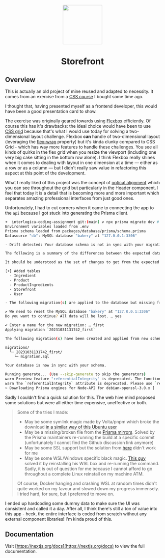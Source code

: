 <p align="center">
    <picture>
      <source media="(prefers-color-scheme: dark)" srcset="https://assets.vercel.com/image/upload/v1662130559/nextjs/Icon_dark_background.png">
      <img src="https://assets.vercel.com/image/upload/v1662130559/nextjs/Icon_light_background.png" height="128">
    </picture>
    <h1 align="center">Storefront</h1>
</p>

## Overview

This is actually an old project of mine reused and adapted to necessity. It comes from an exercise from a [CSS course](https://courses.joshwcomeau.com) I bought some time ago.

I thought that, having presented myself as a frontend developer, this would have been a good presentation card to show.

The exercise was originally geared towards using [Flexbox](https://developer.mozilla.org/en-US/docs/Web/CSS/CSS_Flexible_Box_Layout/Basic_Concepts_of_Flexbox) efficiently. Of course this has it's drawbacks: the ideal choice would have been to use [CSS grid](https://developer.mozilla.org/en-US/docs/Web/CSS/CSS_grid_layout) because that's what I would use today for solving a two-dimensional layout challenge. Flexbox **can** handle of two-dimensional layout (leveraging the [flex-wrap](https://developer.mozilla.org/en-US/docs/Web/CSS/flex-wrap) property) but it's kinda clunky compared to CSS Grid - which has way more features to handle these challenges. You see all kinds of quirks in the flex grid when you resize the viewport (including one very big cake sitting in the bottom row alone). I think Flexbox really shines when it comes to dealing with layout in one dimension at a time — either as a row or as a column — but I didn't really saw value in refactoring this aspect at this point of the development.

What I really liked of this project was the concept of [optical alignment](https://www.joshwcomeau.com/css/pixel-perfection/#going-the-extra-mile-3) which you can see throughout the grid but particularly in the Header component. I feel that today it is a detail that is becoming more and more important which separates amazing professional interfaces from just good ones.

Unfortunately, I had to cut corners when it came to connecting the app to the `api` because I got stuck into generating the Prisma client.

```bash
➜  interlogica-coding-assignment git:(main) ✗ npx prisma migrate dev # The failing command
Environment variables loaded from .env
Prisma schema loaded from packages/database/prisma/schema.prisma
Datasource "db": MySQL database "bakery" at "127.0.0.1:3306"

- Drift detected: Your database schema is not in sync with your migration history.

The following is a summary of the differences between the expected database schema given your migrations files, and the actual schema of the database.

It should be understood as the set of changes to get from the expected schema to the actual schema.

[+] Added tables
  - Ingredient
  - Product
  - ProductIngredients
  - Storefront
  - User

- The following migration(s) are applied to the database but missing from the local migrations directory: 20231030105227_first

✔ We need to reset the MySQL database "bakery" at "127.0.0.1:3306"
Do you want to continue? All data will be lost. … yes

✔ Enter a name for the new migration: … first
Applying migration `20231031131742_first`

The following migration(s) have been created and applied from new schema changes:

migrations/
  └─ 20231031131742_first/
    └─ migration.sql

Your database is now in sync with your schema.

Running generate... (Use --skip-generate to skip the generators)
warn Preview feature "referentialIntegrity" is deprecated. The functionality can be used without specifying it as a preview feature.
warn The `referentialIntegrity` attribute is deprecated. Please use `relationMode` instead. Learn more at https://pris.ly/d/relation-mode
> Downloading Prisma engines for Node-API for debian-openssl-3.0.x [                    ] 0%Error: Failed to fetch the engine file at https://binaries.prisma.sh/all_commits/73e60b76d394f8d37d8ebd1f8918c79029f0db86/debian-openssl-3.0.x/libquery_engine.so.node.gz. 404 Not Found
```

Sadly I couldn't find a quick solution for this. The web hive mind proposed some solutions but were all either time expensive, uneffective or both.

> Some of the tries I made:
>
> - May be some symlink magic made by Volta/pnpm which broke the download [in a similar way of this Ubuntu user](https://github.com/prisma/prisma/issues/13717)
> - May be a missing/broken file from the [Prisma mirrors](https://binaries.prisma.sh). Solved by the Prisma maintainers re-running the build at a specific commit (unfortunately I cannot find the Github discussion link anymore)
> - May be some SSL support but the solution from [here](https://github.com/prisma/prisma/issues/13133) didn't work for me
> - May be some WSL/Windows specific black magic. [This guy](https://github.com/prisma/prisma/issues/1642#issuecomment-587985335) solved it by reinstalling his WSL box and re-running the command. Sadly, it is out of question for me because I cannot afford to go throughout a complete Linux reinstall on my machine ATM.
>
> Of course, Docker hanging and crashing WSL at random times didn't quite worked on my favour and slowed down my progress immensely. I tried hard, for sure, but I preferred to move on.

I ended up hardcoding some dummy data to make sure the UI was consistent and called it a day. After all, I think there's still a ton of value into this app - heck, the entire interface is coded from scratch without any external component libraries! I'm kinda proud of this.

## Documentation

Visit [https://nextjs.org/docs](https://nextjs.org/docs) to view the full documentation.
